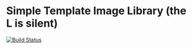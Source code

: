 # Simple Template Image Library (the L is silent)

[![Build Status](https://travis-ci.org/stevenhoving/sti.png?branch=master)](https://travis-ci.org/stevenhoving/sti)
